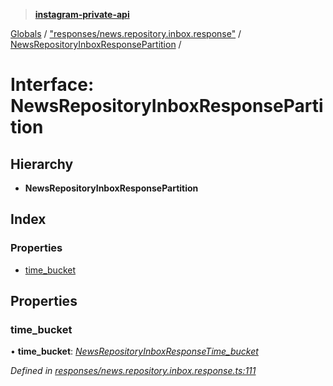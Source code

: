 > **[instagram-private-api](../README.md)**

[Globals](../README.md) / ["responses/news.repository.inbox.response"](../modules/_responses_news_repository_inbox_response_.md) / [NewsRepositoryInboxResponsePartition](_responses_news_repository_inbox_response_.newsrepositoryinboxresponsepartition.md) /

# Interface: NewsRepositoryInboxResponsePartition

## Hierarchy

* **NewsRepositoryInboxResponsePartition**

## Index

### Properties

* [time_bucket](_responses_news_repository_inbox_response_.newsrepositoryinboxresponsepartition.md#time_bucket)

## Properties

###  time_bucket

• **time_bucket**: *[NewsRepositoryInboxResponseTime_bucket](_responses_news_repository_inbox_response_.newsrepositoryinboxresponsetime_bucket.md)*

*Defined in [responses/news.repository.inbox.response.ts:111](https://github.com/dilame/instagram-private-api/blob/3e16058/src/responses/news.repository.inbox.response.ts#L111)*